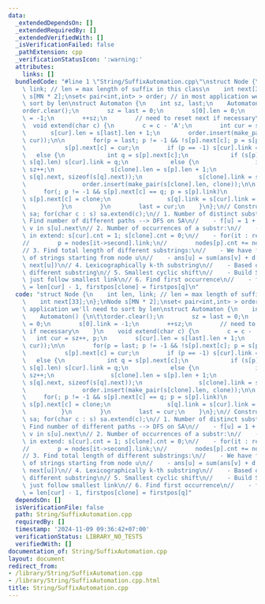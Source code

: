 ```yaml
---
data:
  _extendedDependsOn: []
  _extendedRequiredBy: []
  _extendedVerifiedWith: []
  _isVerificationFailed: false
  _pathExtension: cpp
  _verificationStatusIcon: ':warning:'
  attributes:
    links: []
  bundledCode: "#line 1 \"String/SuffixAutomation.cpp\"\nstruct Node {\n    int len,\
    \ link; // len = max length of suffix in this class\n    int next[33];\n};\nNode\
    \ s[MN * 2];\nset< pair<int,int> > order; // in most application we'll need to\
    \ sort by len\nstruct Automaton {\n    int sz, last;\n    Automaton() {\n\t\t\
    order.clear();\n        sz = last = 0;\n        s[0].len = 0;\n        s[0].link\
    \ = -1;\n        ++sz;\n        // need to reset next if necessary\n    }\n  \
    \  void extend(char c) {\n        c = c - 'A';\n        int cur = sz++, p;\n \
    \       s[cur].len = s[last].len + 1;\n        order.insert(make_pair(s[cur].len,\
    \ cur));\n\n        for(p = last; p != -1 && !s[p].next[c]; p = s[p].link)\n \
    \           s[p].next[c] = cur;\n        if (p == -1) s[cur].link = 0;\n     \
    \   else {\n            int q = s[p].next[c];\n            if (s[p].len + 1 ==\
    \ s[q].len) s[cur].link = q;\n            else {\n                int clone =\
    \ sz++;\n                s[clone].len = s[p].len + 1;\n                memcpy(s[clone].next,\
    \ s[q].next, sizeof(s[q].next));\n                s[clone].link = s[q].link;\n\
    \                order.insert(make_pair(s[clone].len, clone));\n\n           \
    \     for(; p != -1 && s[p].next[c] == q; p = s[p].link)\n                   \
    \ s[p].next[c] = clone;\n                s[q].link = s[cur].link = clone;\n  \
    \          }\n        }\n        last = cur;\n    }\n};\n// Construct:\n// Automaton\
    \ sa; for(char c : s) sa.extend(c);\n// 1. Number of distinct substr:\n//    -\
    \ Find number of different paths --> DFS on SA\n//    - f[u] = 1 + sum( f[v] for\
    \ v in s[u].next\n// 2. Number of occurrences of a substr:\n//    - Initially,\
    \ in extend: s[cur].cnt = 1; s[clone].cnt = 0;\n//    - for(it : reverse order)\n\
    //        p = nodes[it->second].link;\n//        nodes[p].cnt += nodes[it->second].cnt\n\
    // 3. Find total length of different substrings:\n//    - We have f[u] = number\
    \ of strings starting from node u\n//    - ans[u] = sum(ans[v] + d[v] for v in\
    \ next[u])\n// 4. Lexicographically k-th substring\n//    - Based on number of\
    \ different substring\n// 5. Smallest cyclic shift\n//    - Build SA of S+S, then\
    \ just follow smallest link\n// 6. Find first occurrence\n//    - firstpos[cur]\
    \ = len[cur] - 1, firstpos[clone] = firstpos[q]\n"
  code: "struct Node {\n    int len, link; // len = max length of suffix in this class\n\
    \    int next[33];\n};\nNode s[MN * 2];\nset< pair<int,int> > order; // in most\
    \ application we'll need to sort by len\nstruct Automaton {\n    int sz, last;\n\
    \    Automaton() {\n\t\torder.clear();\n        sz = last = 0;\n        s[0].len\
    \ = 0;\n        s[0].link = -1;\n        ++sz;\n        // need to reset next\
    \ if necessary\n    }\n    void extend(char c) {\n        c = c - 'A';\n     \
    \   int cur = sz++, p;\n        s[cur].len = s[last].len + 1;\n        order.insert(make_pair(s[cur].len,\
    \ cur));\n\n        for(p = last; p != -1 && !s[p].next[c]; p = s[p].link)\n \
    \           s[p].next[c] = cur;\n        if (p == -1) s[cur].link = 0;\n     \
    \   else {\n            int q = s[p].next[c];\n            if (s[p].len + 1 ==\
    \ s[q].len) s[cur].link = q;\n            else {\n                int clone =\
    \ sz++;\n                s[clone].len = s[p].len + 1;\n                memcpy(s[clone].next,\
    \ s[q].next, sizeof(s[q].next));\n                s[clone].link = s[q].link;\n\
    \                order.insert(make_pair(s[clone].len, clone));\n\n           \
    \     for(; p != -1 && s[p].next[c] == q; p = s[p].link)\n                   \
    \ s[p].next[c] = clone;\n                s[q].link = s[cur].link = clone;\n  \
    \          }\n        }\n        last = cur;\n    }\n};\n// Construct:\n// Automaton\
    \ sa; for(char c : s) sa.extend(c);\n// 1. Number of distinct substr:\n//    -\
    \ Find number of different paths --> DFS on SA\n//    - f[u] = 1 + sum( f[v] for\
    \ v in s[u].next\n// 2. Number of occurrences of a substr:\n//    - Initially,\
    \ in extend: s[cur].cnt = 1; s[clone].cnt = 0;\n//    - for(it : reverse order)\n\
    //        p = nodes[it->second].link;\n//        nodes[p].cnt += nodes[it->second].cnt\n\
    // 3. Find total length of different substrings:\n//    - We have f[u] = number\
    \ of strings starting from node u\n//    - ans[u] = sum(ans[v] + d[v] for v in\
    \ next[u])\n// 4. Lexicographically k-th substring\n//    - Based on number of\
    \ different substring\n// 5. Smallest cyclic shift\n//    - Build SA of S+S, then\
    \ just follow smallest link\n// 6. Find first occurrence\n//    - firstpos[cur]\
    \ = len[cur] - 1, firstpos[clone] = firstpos[q]"
  dependsOn: []
  isVerificationFile: false
  path: String/SuffixAutomation.cpp
  requiredBy: []
  timestamp: '2024-11-09 09:36:42+07:00'
  verificationStatus: LIBRARY_NO_TESTS
  verifiedWith: []
documentation_of: String/SuffixAutomation.cpp
layout: document
redirect_from:
- /library/String/SuffixAutomation.cpp
- /library/String/SuffixAutomation.cpp.html
title: String/SuffixAutomation.cpp
---
```


